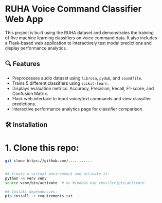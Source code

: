 # RUHA Voice Command Classifier Web App

This project is built using the RUHA dataset and demonstrates the training of five machine learning classifiers on voice command data. It also includes a Flask-based web application to interactively test model predictions and display performance analytics.

## 🔍 Features

- Preprocesses audio dataset using `librosa`, `pydub`, and `soundfile`.
- Trains 5 different classifiers using `scikit-learn`.
- Displays evaluation metrics: Accuracy, Precision, Recall, F1-score, and Confusion Matrix.
- Flask web interface to input voice/text commands and view classifier predictions.
- Interactive performance analytics page for classifier comparison.


## 🛠️ Installation

# 1. Clone this repo:
   ```bash
   git clone https://github.com/...........


## Create a virtual environment and activate it:
python -m venv venv
source venv/bin/activate  # on Windows use venv\Scripts\activate

## Install dependencies:
pip install -r requirements.txt


